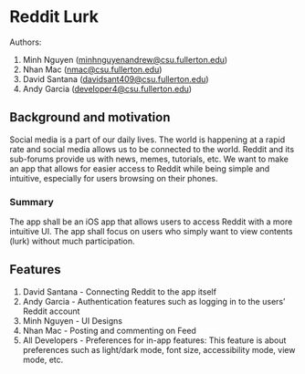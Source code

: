 # Reddit Lurk
Authors:
1. Minh Nguyen (minhnguyenandrew@csu.fullerton.edu)
2. Nhan Mac (nmac@csu.fullerton.edu)
3. David Santana (davidsant409@csu.fullerton.edu)
4. Andy Garcia (<developer4@csu.fullerton.edu>)


## Background and motivation
Social media is a part of our daily lives. The world is happening at a rapid rate and social media allows us to be connected to the world. Reddit and its sub-forums provide us with news, memes, tutorials, etc. We want to make an app that allows for easier access to Reddit while being simple and intuitive, especially for users browsing on their phones.

### Summary
The app shall be an iOS app that allows users to access Reddit with a more intuitive UI. The app shall focus on users who simply want to view contents (lurk) without much participation.

## Features
1. David Santana - Connecting Reddit to the app itself
2. Andy Garcia - Authentication features such as logging in to the users’ Reddit account
3. Minh Nguyen - UI Designs
4. Nhan Mac - Posting and commenting on Feed
5. All Developers - Preferences for in-app features: This feature is about preferences such as light/dark mode, font size, accessibility mode, view mode, etc.
